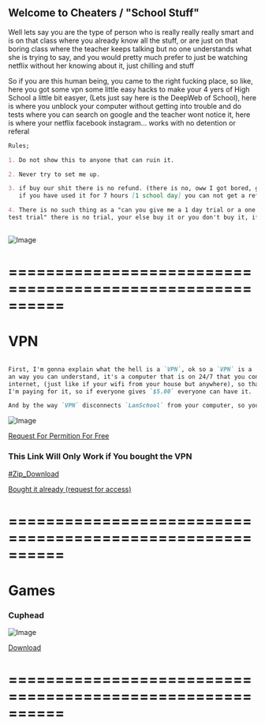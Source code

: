 ## Welcome to Cheaters / "School Stuff"

Well lets say you are the type of person who is really really really smart and is on that class where you already know all the stuff, or are just on that boring class where the teacher keeps talking but no one understands what she is trying to say, and you would pretty much prefer to just be watching netflix without her knowing about it, just chilling and stuff

So if you are this human being, you came to the right fucking place, so like, here you got some vpn some little easy hacks to make your 4 yers of High School a little bit easyer, (Lets just say here is the DeepWeb of School), here is where you unblock your computer without getting into trouble and do tests where you can search on google and the teacher wont notice it, here is where your netflix facebook instagram... works with no detention or referal


```markdown
Rules;

1. Do not show this to anyone that can ruin it.

2. Never try to set me up.

3. if buy our shit there is no refund. (there is no, oww I got bored, give me my money back)
   if you have used it for 7 hours [1 school day] you can not get a refund, from thre on

4. There is no such thing as a "can you give me a 1 day trial or a one week trial of on the day of my 
test trial" there is no trial, your else buy it or you don't buy it, if you won't buy it you won't have it.
 
```

![Image](https://cdn1.techadvisor.co.uk/cmsdata/features/3673412/what-is-vpn-how-it-works-need-of-vpn_thumb800.jpg)



# ==========================================================



# VPN

```markdown

First, I'm gonna explain what the hell is a `VPN`, ok so a `VPN` is a `Virtual Private Network`, speaking on
an way you can understand, it's a computer that is on 24/7 that you connect to so you can access the 
internet, (just like if your wifi from your house but anywhere), so thats why I'm selling it, because 
I'm paying for it, so if everyone gives `$5.00` everyone can have it.

And by the way `VPN` disconnects `LanSchool` from your computer, so your teacher may not see you `  ;)  `

```

![Image](https://computersciencewiki.org/images/b/b9/Vpn_tunnel.gif)


[Request For Permition For Free](https://tinyurl.com/free-vpn-request)

### This Link Will Only Work if You bought the VPN

[#Zip_Download](https://drive.google.com/uc?export=download&id=12oajjM5UWLQBCBj6llghqCHcpsHrIIP3)

[Bought it already (request for access)](https://tinyurl.com/rerequest-access)


# ==========================================================



# Games

### Cuphead

![Image](https://encrypted-tbn0.gstatic.com/images?q=tbn:ANd9GcS2E5fUlA-LiQy1qiGmYldwicdDZu0POisbSRgo0Baqtcv0fz9o)

[Download](https://drive.google.com/uc?export=download&id=1NJvwsNLntdIDsEGaT6aQodJHbmQyzNUY)



# ==========================================================

